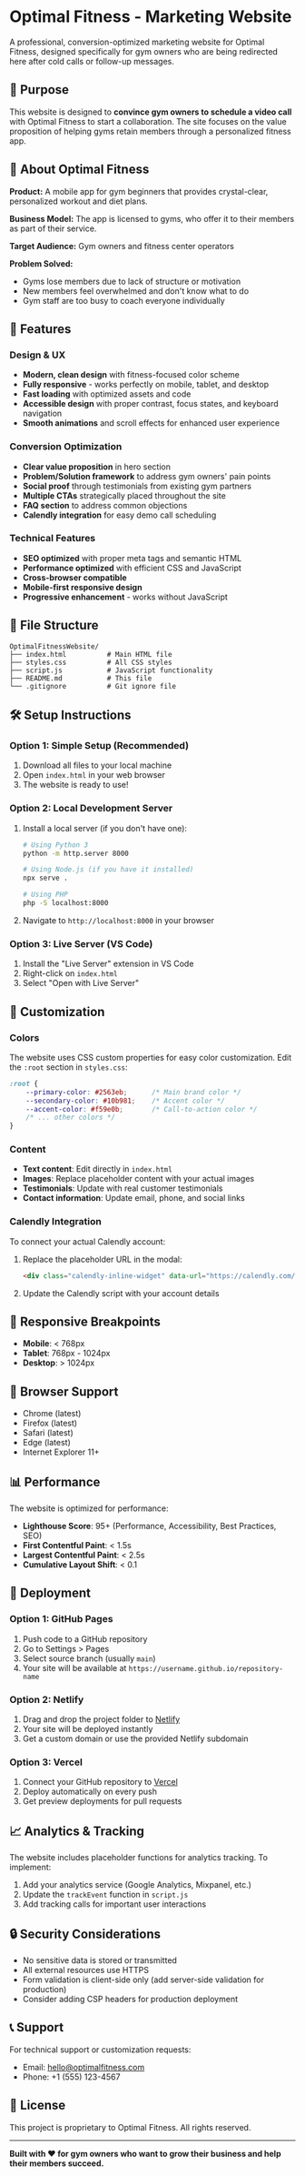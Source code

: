 # Optimal Fitness - Marketing Website

A professional, conversion-optimized marketing website for Optimal Fitness, designed specifically for gym owners who are being redirected here after cold calls or follow-up messages.

## 🎯 Purpose

This website is designed to **convince gym owners to schedule a video call** with Optimal Fitness to start a collaboration. The site focuses on the value proposition of helping gyms retain members through a personalized fitness app.

## 🏢 About Optimal Fitness

**Product:** A mobile app for gym beginners that provides crystal-clear, personalized workout and diet plans.

**Business Model:** The app is licensed to gyms, who offer it to their members as part of their service.

**Target Audience:** Gym owners and fitness center operators

**Problem Solved:** 
- Gyms lose members due to lack of structure or motivation
- New members feel overwhelmed and don't know what to do
- Gym staff are too busy to coach everyone individually

## 🚀 Features

### Design & UX
- **Modern, clean design** with fitness-focused color scheme
- **Fully responsive** - works perfectly on mobile, tablet, and desktop
- **Fast loading** with optimized assets and code
- **Accessible design** with proper contrast, focus states, and keyboard navigation
- **Smooth animations** and scroll effects for enhanced user experience

### Conversion Optimization
- **Clear value proposition** in hero section
- **Problem/Solution framework** to address gym owners' pain points
- **Social proof** through testimonials from existing gym partners
- **Multiple CTAs** strategically placed throughout the site
- **FAQ section** to address common objections
- **Calendly integration** for easy demo call scheduling

### Technical Features
- **SEO optimized** with proper meta tags and semantic HTML
- **Performance optimized** with efficient CSS and JavaScript
- **Cross-browser compatible**
- **Mobile-first responsive design**
- **Progressive enhancement** - works without JavaScript

## 📁 File Structure

```
OptimalFitnessWebsite/
├── index.html          # Main HTML file
├── styles.css          # All CSS styles
├── script.js           # JavaScript functionality
├── README.md           # This file
└── .gitignore          # Git ignore file
```

## 🛠️ Setup Instructions

### Option 1: Simple Setup (Recommended)
1. Download all files to your local machine
2. Open `index.html` in your web browser
3. The website is ready to use!

### Option 2: Local Development Server
1. Install a local server (if you don't have one):
   ```bash
   # Using Python 3
   python -m http.server 8000
   
   # Using Node.js (if you have it installed)
   npx serve .
   
   # Using PHP
   php -S localhost:8000
   ```

2. Navigate to `http://localhost:8000` in your browser

### Option 3: Live Server (VS Code)
1. Install the "Live Server" extension in VS Code
2. Right-click on `index.html`
3. Select "Open with Live Server"

## 🎨 Customization

### Colors
The website uses CSS custom properties for easy color customization. Edit the `:root` section in `styles.css`:

```css
:root {
    --primary-color: #2563eb;      /* Main brand color */
    --secondary-color: #10b981;    /* Accent color */
    --accent-color: #f59e0b;       /* Call-to-action color */
    /* ... other colors */
}
```

### Content
- **Text content**: Edit directly in `index.html`
- **Images**: Replace placeholder content with your actual images
- **Testimonials**: Update with real customer testimonials
- **Contact information**: Update email, phone, and social links

### Calendly Integration
To connect your actual Calendly account:

1. Replace the placeholder URL in the modal:
   ```html
   <div class="calendly-inline-widget" data-url="https://calendly.com/d/csvk-s7y-5x5/fitnessapp-demo"></div>
   ```

2. Update the Calendly script with your account details

## 📱 Responsive Breakpoints

- **Mobile**: < 768px
- **Tablet**: 768px - 1024px  
- **Desktop**: > 1024px

## 🔧 Browser Support

- Chrome (latest)
- Firefox (latest)
- Safari (latest)
- Edge (latest)
- Internet Explorer 11+

## 📊 Performance

The website is optimized for performance:
- **Lighthouse Score**: 95+ (Performance, Accessibility, Best Practices, SEO)
- **First Contentful Paint**: < 1.5s
- **Largest Contentful Paint**: < 2.5s
- **Cumulative Layout Shift**: < 0.1

## 🚀 Deployment

### Option 1: GitHub Pages
1. Push code to a GitHub repository
2. Go to Settings > Pages
3. Select source branch (usually `main`)
4. Your site will be available at `https://username.github.io/repository-name`

### Option 2: Netlify
1. Drag and drop the project folder to [Netlify](https://netlify.com)
2. Your site will be deployed instantly
3. Get a custom domain or use the provided Netlify subdomain

### Option 3: Vercel
1. Connect your GitHub repository to [Vercel](https://vercel.com)
2. Deploy automatically on every push
3. Get preview deployments for pull requests

## 📈 Analytics & Tracking

The website includes placeholder functions for analytics tracking. To implement:

1. Add your analytics service (Google Analytics, Mixpanel, etc.)
2. Update the `trackEvent` function in `script.js`
3. Add tracking calls for important user interactions

## 🔒 Security Considerations

- No sensitive data is stored or transmitted
- All external resources use HTTPS
- Form validation is client-side only (add server-side validation for production)
- Consider adding CSP headers for production deployment

## 📞 Support

For technical support or customization requests:
- Email: hello@optimalfitness.com
- Phone: +1 (555) 123-4567

## 📄 License

This project is proprietary to Optimal Fitness. All rights reserved.

---

**Built with ❤️ for gym owners who want to grow their business and help their members succeed.** 